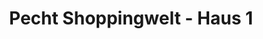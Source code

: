 ---
title: "Pecht Shoppingwelt - Haus 1"
url: /bad-neustadt-an-der-saale/pecht-shoppingwelt-haus-1/
shop: Warenhaus
---